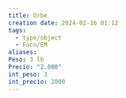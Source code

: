 ```yaml
---
title: Orbe
creation date: 2024-02-16 01:12
tags:
  - type/object
  - Foco/EM
aliases: 
Peso: 3 lb
Precio: "2.000"
int_peso: 3
int_precio: 2000
---
```


